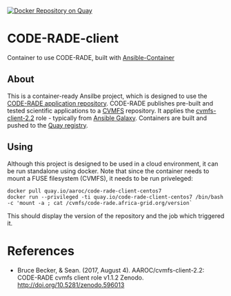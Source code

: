 [![Docker Repository on Quay](https://quay.io/repository/aaroc/code-rade-client-centos7/status "Docker Repository on Quay")](https://quay.io/repository/aaroc/code-rade-client-centos7)

# CODE-RADE-client

Container to use CODE-RADE, built with [Ansible-Container](https://docs.ansible.com/ansible-container)

## About

This is a container-ready Ansilbe project, which is designed to use the [CODE-RADE application repository](http://www.africa-grid.org/CODE-RADE). 
CODE-RADE publishes pre-built and tested scientific applications to a [CVMFS](http://cvmfs.readthedocs.io/en/stable/) repository.
It applies the [cvmfs-client-2.2](https://github.com/AAROC/cvmfs-client-2.2) role - typically from [Ansible Galaxy](https://galaxy.ansible.com/AAROC/cvmfs-client-2-2/).
Containers are built and pushed to the [Quay  registry](https://quay.io/repository/aaroc/code-rade-client-centos7).


## Using

Although this project is designed to be used in a cloud environment, it can be run standalone using docker. Note that since the container needs to mount a FUSE filesystem (CVMFS), it needs to be run priveleged:

```
docker pull quay.io/aaroc/code-rade-client-centos7
docker run --privileged -ti quay.io/code-rade-client-centos7 /bin/bash -c 'mount -a ; cat /cvmfs/code-rade.africa-grid.org/version`
```

This should display the version of the repository and the job which triggered it.

# References

- Bruce Becker, & Sean. (2017, August 4). AAROC/cvmfs-client-2.2: CODE-RADE cvmfs client role v1.1.2 Zenodo. http://doi.org/10.5281/zenodo.596013